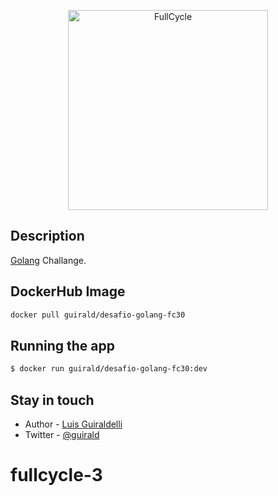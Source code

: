 <p align="center">
  <a href="https://fullcycle.com.br/" target="blank"><img src="https://compartilhandobr.com/wp-content/uploads/2020/07/full-cycle-3.jpg" width="320" alt="FullCycle" /></a>
</p>




## Description

[Golang](https://go.dev) Challange.

## DockerHub Image

```bash
docker pull guirald/desafio-golang-fc30
```

## Running the app

```bash
$ docker run guirald/desafio-golang-fc30:dev
```



## Stay in touch

- Author - [Luis Guiraldelli](https://github.com/guirald)
- Twitter - [@guirald](https://twitter.com/guirald)



# fullcycle-3
